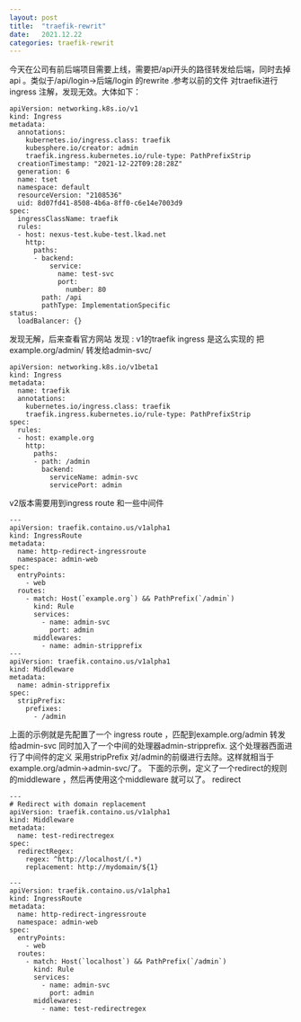 ```yaml
---
layout: post
title:  "traefik-rewrit"
date:   2021.12.22
categories: traefik-rewrit
---
```

今天在公司有前后端项目需要上线，需要把/api开头的路径转发给后端，同时去掉api 。类似于/api/login->后端/login 的rewrite .参考以前的文件 对traefik进行ingress 注解，发现无效。大体如下：
```
apiVersion: networking.k8s.io/v1
kind: Ingress
metadata:
  annotations:
    kubernetes.io/ingress.class: traefik
    kubesphere.io/creator: admin
    traefik.ingress.kubernetes.io/rule-type: PathPrefixStrip
  creationTimestamp: "2021-12-22T09:28:28Z"
  generation: 6
  name: tset
  namespace: default
  resourceVersion: "2108536"
  uid: 8d07fd41-8508-4b6a-8ff0-c6e14e7003d9
spec:
  ingressClassName: traefik
  rules:
  - host: nexus-test.kube-test.lkad.net
    http:
      paths:
      - backend:
          service:
            name: test-svc
            port:
              number: 80
        path: /api
        pathType: ImplementationSpecific
status:
  loadBalancer: {}
```
发现无解，后来查看官方网站 发现 : v1的traefik ingress 是这么实现的 把example.org/admin/ 转发给admin-svc/
```
apiVersion: networking.k8s.io/v1beta1
kind: Ingress
metadata:
  name: traefik
  annotations:
    kubernetes.io/ingress.class: traefik
    traefik.ingress.kubernetes.io/rule-type: PathPrefixStrip
spec:
  rules:
  - host: example.org
    http:
      paths:
      - path: /admin
        backend:
          serviceName: admin-svc
          servicePort: admin
```
v2版本需要用到ingress route 和一些中间件 
```
---
apiVersion: traefik.containo.us/v1alpha1
kind: IngressRoute
metadata:
  name: http-redirect-ingressroute
  namespace: admin-web
spec:
  entryPoints:
    - web
  routes:
    - match: Host(`example.org`) && PathPrefix(`/admin`)
      kind: Rule
      services:
        - name: admin-svc
          port: admin
      middlewares:
        - name: admin-stripprefix
---
apiVersion: traefik.containo.us/v1alpha1
kind: Middleware
metadata:
  name: admin-stripprefix
spec:
  stripPrefix:
    prefixes:
      - /admin
```
上面的示例就是先配置了一个 ingress route ，匹配到example.org/admin 转发给admin-svc 同时加入了一个中间的处理器admin-stripprefix. 这个处理器西面进行了中间件的定义 采用stripPrefix 对/admin的前缀进行去除。这样就相当于example.org/admin->admin-svc/了。 
下面的示例，定义了一个redirect的规则的middleware ，然后再使用这个middleware 就可以了。
redirect 
```
---
# Redirect with domain replacement
apiVersion: traefik.containo.us/v1alpha1
kind: Middleware
metadata:
  name: test-redirectregex
spec:
  redirectRegex:
    regex: ^http://localhost/(.*)
    replacement: http://mydomain/${1}

---
apiVersion: traefik.containo.us/v1alpha1
kind: IngressRoute
metadata:
  name: http-redirect-ingressroute
  namespace: admin-web
spec:
  entryPoints:
    - web
  routes:
    - match: Host(`localhost`) && PathPrefix(`/admin`)
      kind: Rule
      services:
        - name: admin-svc
          port: admin
      middlewares:
        - name: test-redirectregex
```